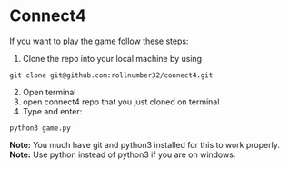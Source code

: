 # Connect4

If you want to play the game follow these steps:

1. Clone the repo into your local machine by using

```
git clone git@github.com:rollnumber32/connect4.git
```

2. Open terminal
3. open connect4 repo that you just cloned on terminal
4. Type and enter:

```
python3 game.py
```

**Note:** You much have git and python3 installed for this to work properly.
\
**Note:** Use python instead of python3 if you are on windows.
